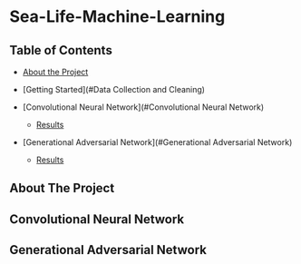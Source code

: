 # Sea-Life-Machine-Learning

<!-- TABLE OF CONTENTS -->
## Table of Contents

* [About the Project](#about-the-project)
* [Getting Started](#Data Collection and Cleaning)

* [Convolutional Neural Network](#Convolutional Neural Network)
  * [Results](#Results)

* [Generational Adversarial Network](#Generational Adversarial Network)
  * [Results](#Results)


<!-- About The Project -->
## About The Project

<!-- Convolutional Neural Network -->
## Convolutional Neural Network

<!-- Generational Adversarial Network -->
## Generational Adversarial Network
